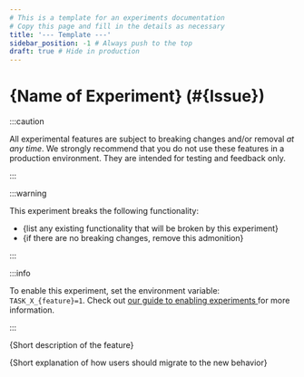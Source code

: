 ```yaml
---
# This is a template for an experiments documentation
# Copy this page and fill in the details as necessary
title: '--- Template ---'
sidebar_position: -1 # Always push to the top
draft: true # Hide in production
---
```


# \{Name of Experiment\} (#\{Issue\})

:::caution

All experimental features are subject to breaking changes and/or removal _at any
time_. We strongly recommend that you do not use these features in a production
environment. They are intended for testing and feedback only.

:::

:::warning

This experiment breaks the following functionality:

- \{list any existing functionality that will be broken by this experiment\}
- \{if there are no breaking changes, remove this admonition\}

:::

:::info

To enable this experiment, set the environment variable: `TASK_X_{feature}=1`.
Check out [our guide to enabling experiments ][enabling-experiments] for more
information.

:::

\{Short description of the feature\}

\{Short explanation of how users should migrate to the new behavior\}

<!-- prettier-ignore-start -->
[enabling-experiments]: /experiments/#enabling-experiments
<!-- prettier-ignore-end -->
